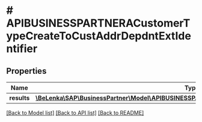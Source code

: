 # # APIBUSINESSPARTNERACustomerTypeCreateToCustAddrDepdntExtIdentifier

## Properties

Name | Type | Description | Notes
------------ | ------------- | ------------- | -------------
**results** | [**\BeLenka\SAP\BusinessPartner\Model\APIBUSINESSPARTNERACustAddrDepdntExtIdentifierTypeCreate[]**](APIBUSINESSPARTNERACustAddrDepdntExtIdentifierTypeCreate.md) |  | [optional]

[[Back to Model list]](../../README.md#models) [[Back to API list]](../../README.md#endpoints) [[Back to README]](../../README.md)

